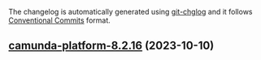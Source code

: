 The changelog is automatically generated using [git-chglog](https://github.com/git-chglog/git-chglog)
and it follows [Conventional Commits](https://www.conventionalcommits.org/en/v1.0.0/) format.


<a name="camunda-platform-8.2.16"></a>
## [camunda-platform-8.2.16](https://github.com/camunda/camunda-platform-helm/compare/camunda-platform-8.2.15...camunda-platform-8.2.16) (2023-10-10)

